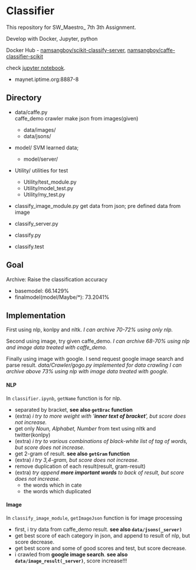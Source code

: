 # Classifier
This repository for SW_Maestro_ 7th 3th Assignment.

Develop with Docker, Jupyter, python

Docker Hub - [namsangboy/scikit-classify-server](https://hub.docker.com/r/namsangboy/scikit-classify-server/), [namsangboy/caffe-classifier-scikit](https://hub.docker.com/r/namsangboy/caffe-classifier-scikit/)

check [jupyter notebook](maynet.iptime.org:8888).
- maynet.iptime.org:8887-8

## Directory
- data/caffe.py 	
	caffe_demo crawler make json from images(given)
	- data/images/
	- data/jsons/

- model/
	SVM learned data;
	- model/server/

- Utility/
	utilities for test
	- Utility/test_module.py
	- Utility/model_test.py
	- Utility/my_test.py

- classify_image_module.py
	get data from json; pre defined data from image
- classify_server.py

- classify.py
- classify.test

## Goal
Archive: Raise the classification accuracy

- basemodel: 66.1429%
- finalmodel(model/Maybe/*): 73.2041%

## Implementation

First using nlp, konlpy and nltk.
*I can archive 70-72% using only nlp.*

Second using image, try given caffe_demo.
*I can archive 68-70% using nlp and image data treated with caffe_demo.*

Finally using image with google.
I send request google image search and parse result.
*data/Crawler/gogo.py implemented for data crawling*
*I can archive above 73% using nlp with image data treated with google.*

#### NLP

In `classifier.ipynb`, `getName` function is for nlp.
- separated by bracket, **see also `getBrac` function** 
- (extra) *i try to more weight with '**inner text of bracket**', but score does not increase.*
- get only *Noun, Alphabet, Number* from text using nltk and twitter(konlpy)
- (extra) *i try to various combinations of black-white list of tag of words, but score does not increase.*
- get 2-gram of result. **see also `getGram` function**
- (extra) *i try 3,4-gram, but score does not increase.*
- remove duplication of each result(result, gram-result)
- (extra) *try append **more important words** to back of result, but score does not increase.*
	- the words which in cate
	- the words which duplicated

#### Image

In `classify_image_module`, `getImageJson` function is for image processing
- first, i try data from caffe_demo result. **see also `data/jsons(_server)`**
- get best score of each category in json, and append to result of nlp, but score decrease.
- get best score and some of good scores and test, but score decrease.
- i crawled from **google image search**. **see also `data/image_result(_server)`**, score increase!!!

